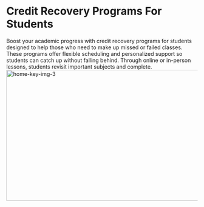 # Credit Recovery Programs For Students
Boost your academic progress with credit recovery programs for students designed to help those who need to make up missed or failed classes. These programs offer flexible scheduling and personalized support so students can catch up without falling behind. Through online or in-person lessons, students revisit important subjects and complete. 
<img width="514" height="345" alt="home-key-img-3" src="https://github.com/user-attachments/assets/3cdc24bf-cae9-4564-8599-786b730ba392" />
